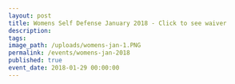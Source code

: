 ```yaml
---
layout: post
title: Womens Self Defense January 2018 - Click to see waiver
description:
tags:
image_path: /uploads/womens-jan-1.PNG
permalink: /events/womens-jan-2018
published: true
event_date: 2018-01-29 00:00:00
---
```



